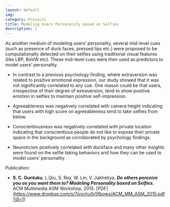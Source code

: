 ```yaml
---
layout: default
img: 
category: Projects
title: Modeling Users Personality based on Selfies
description: |
---
```

As another medium of modeling users’ personality, several mid-level cues (such as presence of duck faces, pressed lips etc.) were proposed to be computationally detected on their selfies using traditional visual features (like LBP, BoVW etc). These mid-level cues were then used as predictors to model users’ personality.    
  
  * In contrast to a previous psychology finding, where extraversion was related to positive emotional expression, our study showed that it was not significantly correlated to any cue. One reason could be that users, irrespective of their degree of extraversion, tend to show positive emotion in selfies to maintain positive self-impression.   
 
  * Agreeableness was negatively correlated with camera height indicating that users with high score on agreeableness tend to take selfies from below.    
 
  * Conscientiousness was negatively correlated with private location indicating that conscientious people do not like to expose their private space in the background as corroborated by psychology findings.    
 
  * Neuroticism positively correlated with duckface and many other insights were found on the selfie taking behaviors and how they can be used to model users’ personality.    

Publication:   
  + **S. C. Guntuku**, L.Qiu, S. Roy, W. Lin, V. Jakhetiya, **_Do others perceive you as you want them to? Modeling Personality based on Selfies_**, ACM Multimedia ASM Workshop,  2015. [PDF] (https://www.dropbox.com/s/7siychu0r5fbows/ACM_MM_ASM_2015.pdf?dl=1)  
